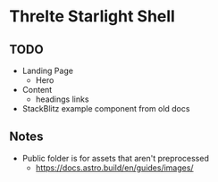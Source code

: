 # Threlte Starlight Shell

## TODO

- Landing Page
  - Hero
- Content
  - headings links
- StackBlitz example component from old docs

## Notes

- Public folder is for assets that aren't preprocessed
  - https://docs.astro.build/en/guides/images/
